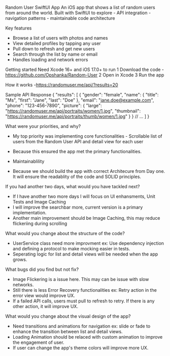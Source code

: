 Random User SwiftUI App
An iOS app that shows a list of random users from around the world.
Built with SwiftUI to explore
    - API integration
    - navigation patterns
    - maintainable code architecture
    
Key features
- Browse a list of users with photos and names
- View detailed profiles by tapping any user
- Pull down to refresh and get new users
- Search through the list by name or email
- Handles loading and network errors

Getting started
Need Xcode 16+ and iOS 17.0+ to run
    1 Download the code
      - https://github.com/Opshanka/Random-User
    2 Open in Xcode
    3 Run the app

How it works
-https://randomuser.me/api/?results=20

Sample API Response
{
"results": [
{
"gender": "female",
"name": {
"title": "Ms",
"first": "Jane",
"last": "Doe"
},
"email": "jane.doe@example.com",
"phone": "123-456-7890",
"picture": {
"large": "https://randomuser.me/api/portraits/women/1.jpg",
"thumbnail": "https://randomuser.me/api/portraits/thumb/women/1.jpg"
}
}
// ...
]
}

What were your priorities, and why?
 - My top priority was implementing core functionalities - Scrollable list of users from the Random User API and detail view for each user
 - Because this ensured the app met the primary functionalities.
 
 - Maintainablility
 - Because we should build the app with correct Architecure from Day one. It will ensure the readablity of the code and SOLID principles.
 
If you had another two days, what would you have tackled next?
 - If I have another two more days I will focus on UI enhansments, Unit Tests and Image Caching
 - I will improve the searchbar more, current version is a primary implementation.
 - Another main improvement should be Image Caching, this may reduce flickeriing during scrolling
 
What would you change about the structure of the code?
- UserService class need more improvment ex: Use dependency injection and defining a protocol to make mocking easier in tests.
- Seperating logic for list and detail views will be needed when the app grows.

What bugs did you find but not fix?
- Image Flickering is a issue here. This may can be issue with slow networks.
- Still there is less Error Recovery functionalities ex: Retry action in the error view would improve UX.
- If a failed API calls, users must pull to refresh to retry. If there is any other action, it will improve UX.

What would you change about the visual design of the app?
- Need transitions and animations for navigation ex: slide or fade to enhance the transition between list and detail views.
- Loading Animation should be relaced with custom animation to improve the engagement of user.
- If user can change the app's theme colors will improve more UX.
 

